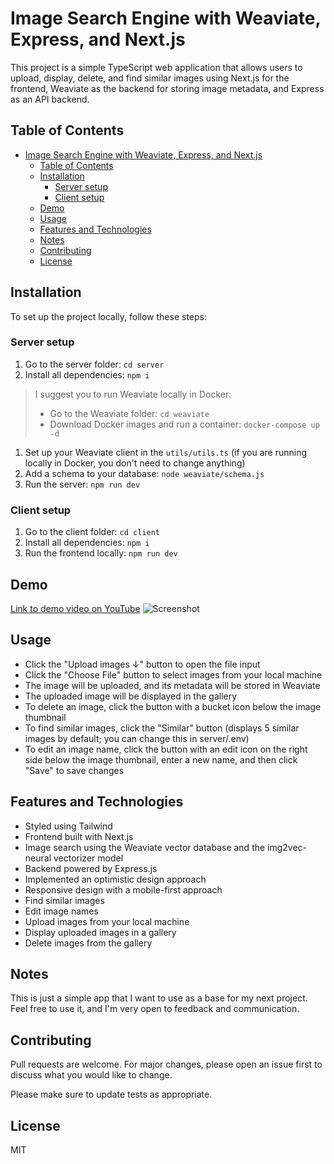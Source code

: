 # Image Search Engine with Weaviate, Express, and Next.js
This project is a simple TypeScript web application that allows users to upload, display, delete, and find similar images using Next.js for the frontend, Weaviate as the backend for storing image metadata, and Express as an API backend.

## Table of Contents
- [Image Search Engine with Weaviate, Express, and Next.js](#image-search-engine-with-weaviate-express-and-nextjs)
  - [Table of Contents](#table-of-contents)
  - [Installation](#installation)
    - [Server setup](#server-setup)
    - [Client setup](#client-setup)
  - [Demo](#demo)
  - [Usage](#usage)
  - [Features and Technologies](#features-and-technologies)
  - [Notes](#notes)
  - [Contributing](#contributing)
  - [License](#license)


## Installation
To set up the project locally, follow these steps:

### Server setup
1. Go to the server folder: `cd server`
2. Install all dependencies: `npm i`
  
>I suggest you to run Weaviate locally in Docker:
>- Go to the Weaviate folder: `cd weaviate`
>- Download Docker images and run a container: `docker-compose up -d`

1. Set up your Weaviate client in the `utils/utils.ts` (if you are running locally in Docker, you don't need to change anything)
2. Add a schema to your database: `node weaviate/schema.js`
3. Run the server: `npm run dev`

### Client setup
1. Go to the client folder: `cd client`
2. Install all dependencies: `npm i`
3. Run the frontend locally: `npm run dev`


## Demo
[Link to demo video on YouTube](https://youtu.be/fsMwXCDvFIY)
![Screenshot](https://ibb.co/QYKHJLr)

## Usage
- Click the "Upload images ↓" button to open the file input
- Click the "Choose File" button to select images from your local machine
- The image will be uploaded, and its metadata will be stored in Weaviate
- The uploaded image will be displayed in the gallery
- To delete an image, click the button with a bucket icon below the image thumbnail
- To find similar images, click the "Similar" button (displays 5 similar images by default; you can change this in server/.env)
- To edit an image name, click the button with an edit icon on the right side below the image thumbnail, enter a new name, and then click "Save" to save changes

## Features and Technologies
- Styled using Tailwind
- Frontend built with Next.js
- Image search using the Weaviate vector database and the img2vec-neural vectorizer model
- Backend powered by Express.js
- Implemented an optimistic design approach
- Responsive design with a mobile-first approach
- Find similar images
- Edit image names
- Upload images from your local machine
- Display uploaded images in a gallery
- Delete images from the gallery

## Notes
This is just a simple app that I want to use as a base for my next project. Feel free to use it, and I'm very open to feedback and communication.

## Contributing
Pull requests are welcome. For major changes, please open an issue first to discuss what you would like to change.

Please make sure to update tests as appropriate.

## License
MIT